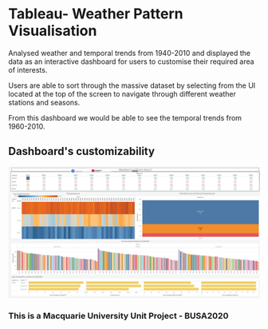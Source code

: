 # Tableau- Weather Pattern Visualisation

Analysed weather and temporal trends from 1940-2010 and displayed the data as an interactive dashboard for users to customise their required area of interests. 

Users are able to sort through the massive dataset by selecting from the UI located at the top of the screen to navigate through different weather stations and seasons.

From this dashboard we would be able to see the temporal trends from 1960-2010.
## Dashboard's customizability

![Screenshot](https://github.com/gordon0101/Tableau-Weather-pattern-Visualisation/blob/main/dashboard.png)


### This is a Macquarie University Unit Project - BUSA2020
